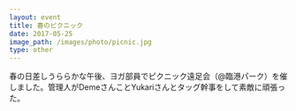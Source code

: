 ```yaml
---
layout: event
title: 春のピクニック
date: 2017-05-25
image_path: /images/photo/picnic.jpg
type: other
---
```

春の日差しうららかな午後、ヨガ部員でピクニック遠足会（@臨港パーク）を催しました。管理人がDemeさんことYukariさんとタッグ幹事をして素敵に頑張った。
